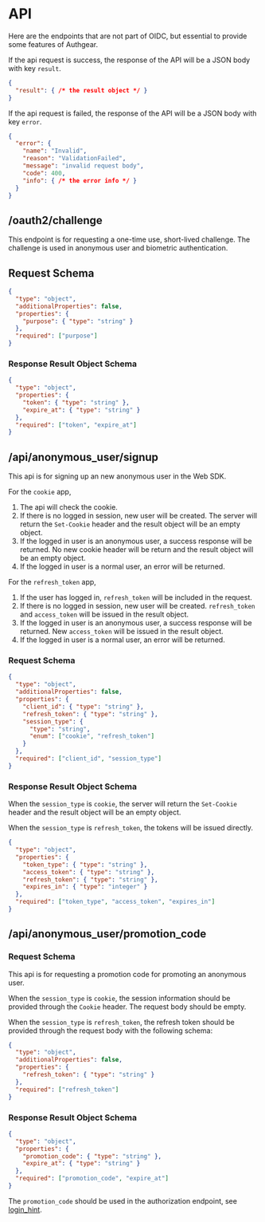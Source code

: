 # API

Here are the endpoints that are not part of OIDC, but essential to provide some features of Authgear.

If the api request is success, the response of the API will be a JSON body with key `result`.

```json
{
  "result": { /* the result object */ }
}
```

If the api request is failed, the response of the API will be a JSON body with key `error`.

```json
{
  "error": {
    "name": "Invalid",
    "reason": "ValidationFailed",
    "message": "invalid request body",
    "code": 400,
    "info": { /* the error info */ }
  }
}
```

## /oauth2/challenge

This endpoint is for requesting a one-time use, short-lived challenge.
The challenge is used in anonymous user and biometric authentication.

## Request Schema

```json
{
  "type": "object",
  "additionalProperties": false,
  "properties": {
    "purpose": { "type": "string" }
  },
  "required": ["purpose"]
}
```

### Response Result Object Schema

```json
{
  "type": "object",
  "properties": {
    "token": { "type": "string" },
    "expire_at": { "type": "string" }
  },
  "required": ["token", "expire_at"]
}
```

## /api/anonymous_user/signup

This api is for signing up an new anonymous user in the Web SDK.

For the `cookie` app,

1. The api will check the cookie.
1. If there is no logged in session, new user will be created. The server will return the `Set-Cookie` header and the result object will be an empty object.
1. If the logged in user is an anonymous user, a success response will be returned. No new cookie header will be return and the result object will be an empty object.
1. If the logged in user is a normal user, an error will be returned.

For the `refresh_token` app,

1. If the user has logged in, `refresh_token` will be included in the request.
1. If there is no logged in session, new user will be created. `refresh_token` and `access_token` will be issued in the result object.
1. If the logged in user is an anonymous user, a success response will be returned. New `access_token` will be issued in the result object.
1. If the logged in user is a normal user, an error will be returned.

### Request Schema

```json
{
  "type": "object",
  "additionalProperties": false,
  "properties": {
    "client_id": { "type": "string" },
    "refresh_token": { "type": "string" },
    "session_type": {
      "type": "string",
      "enum": ["cookie", "refresh_token"]
    }
  },
  "required": ["client_id", "session_type"]
}
```

### Response Result Object Schema

When the `session_type` is `cookie`, the server will return the `Set-Cookie` header and the result object will be an empty object.

When the `session_type` is `refresh_token`, the tokens will be issued directly.

```json
{
  "type": "object",
  "properties": {
    "token_type": { "type": "string" },
    "access_token": { "type": "string" },
    "refresh_token": { "type": "string" },
    "expires_in": { "type": "integer" }
  },
  "required": ["token_type", "access_token", "expires_in"]
}
```
## /api/anonymous_user/promotion_code

### Request Schema

This api is for requesting a promotion code for promoting an anonymous user.

When the `session_type` is `cookie`, the session information should be provided through the `Cookie` header. The request body should be empty.

When the `session_type` is `refresh_token`, the refresh token should be provided through the request body with the following schema:

```json
{
  "type": "object",
  "additionalProperties": false,
  "properties": {
    "refresh_token": { "type": "string" }
  },
  "required": ["refresh_token"]
}
```
### Response Result Object Schema

```json
{
  "type": "object",
  "properties": {
    "promotion_code": { "type": "string" },
    "expire_at": { "type": "string" }
  },
  "required": ["promotion_code", "expire_at"]
}
```

The `promotion_code` should be used in the authorization endpoint, see [login_hint](/oidc.md#login_hint).

